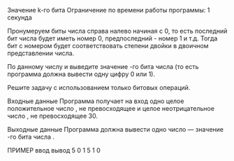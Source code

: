 Значение k-го бита
Ограничение по времени работы программы: 1 секунда

Пронумеруем биты числа справа налево начиная с 0, то есть последний бит числа будет иметь номер 0, предпоследний - номер 1 и т.д. Тогда бит с номером  будет соответствовать степени двойки  в двоичном представлении числа.

По данному числу  и  выведите значение -го бита числа  (то есть программа должна вывести одну цифру 0 или 1).

Решите задачу с использованием только битовых операций.

Входные данные
Программа получает на вход одно целое положительное число , не превосходящее  и целое неотрицательное число , не превосходящее 30.

Выходные данные
Программа должна вывести одно число — значение -го бита числа .

ПРИМЕР
ввод	вывод
5
0
1
5
1
0
